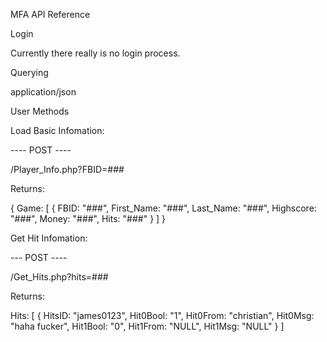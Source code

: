 MFA
API Reference

Login

Currently there really is no login process. 

Querying

application/json


User Methods

Load Basic Infomation:

----  POST  ---- 

/Player_Info.php?FBID=###

Returns:

{
  Game: [
  {
    FBID: "###",
    First_Name: "###",
    Last_Name: "###",
    Highscore: "###",
    Money: "###",
    Hits: "###"
  }
      ]
}

Get Hit Infomation:

---  POST  ----

/Get_Hits.php?hits=###

Returns:

Hits: [
        {
          HitsID: "james0123",
          Hit0Bool: "1",
          Hit0From: "christian",
          Hit0Msg: "haha fucker",
          Hit1Bool: "0",
          Hit1From: "NULL",
          Hit1Msg: "NULL"
        }
      ]
